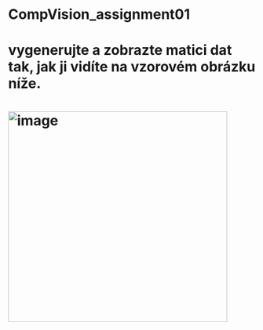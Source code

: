 # CompVision_assignment01

# vygenerujte a zobrazte matici dat tak, jak ji vidíte na vzorovém obrázku níže. 

# <img width="446" height="430" alt="image" src="https://github.com/user-attachments/assets/19b27768-8931-43cb-9474-7596b15ad294" />
